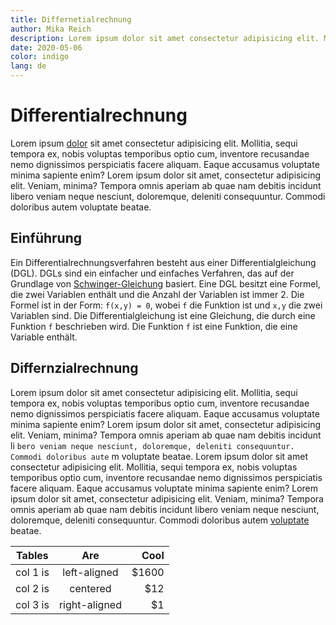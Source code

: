 ```yaml
---
title: Differnetialrechnung
author: Mika Reich
description: Lorem ipsum dolor sit amet consectetur adipisicing elit. Mollitia, sequi tempora ex
date: 2020-05-06
color: indigo
lang: de
---
```


# Differentialrechnung

Lorem ipsum [dolor](/) sit amet consectetur adipisicing elit. Mollitia,
sequi tempora ex, nobis voluptas temporibus optio cum, inventore
recusandae nemo dignissimos perspiciatis facere aliquam. Eaque
accusamus voluptate minima sapiente enim? Lorem ipsum dolor sit amet,
consectetur adipisicing elit. Veniam, minima? Tempora omnis aperiam ab
quae nam debitis incidunt libero veniam neque nesciunt, doloremque,
deleniti consequuntur. Commodi doloribus autem voluptate beatae.

## Einführung

Ein Differentialrechnungsverfahren besteht aus einer Differentialgleichung
(DGL). DGLs sind ein einfacher und einfaches Verfahren, das auf der Grundlage von [Schwinger-Gleichung](https://de.wikipedia.org/wiki/Schwinger-Gleichung) basiert. Eine DGL besitzt eine Formel, die zwei Variablen enthält und die Anzahl der Variablen ist immer 2. Die Formel ist in der Form: `f(x,y) = 0`, wobei `f` die Funktion ist und `x,y` die zwei Variablen sind. Die Differentialgleichung ist eine Gleichung, die durch eine Funktion `f` beschrieben wird. Die Funktion `f` ist eine Funktion, die eine Variable enthält.

## Differnzialrechnung

Lorem ipsum dolor sit amet consectetur adipisicing elit. Mollitia,
sequi tempora ex, nobis voluptas temporibus optio cum, inventore
recusandae nemo dignissimos perspiciatis facere aliquam. Eaque
accusamus voluptate minima sapiente enim? Lorem ipsum dolor sit amet,
consectetur adipisicing elit. Veniam, minima? Tempora omnis aperiam ab
quae nam debitis incidunt li `bero veniam neque nesciunt, doloremque, deleniti consequuntur. Commodi doloribus aute` m voluptate beatae. Lorem ipsum dolor sit amet consectetur adipisicing elit. Mollitia,
sequi tempora ex, nobis voluptas temporibus optio cum, inventore
recusandae nemo dignissimos perspiciatis facere aliquam. Eaque
accusamus voluptate minima sapiente enim? Lorem ipsum dolor sit amet,
consectetur adipisicing elit. Veniam, minima? Tempora omnis aperiam ab
quae nam debitis incidunt libero veniam neque nesciunt, doloremque,
deleniti consequuntur. Commodi doloribus autem [voluptate](https://google.com/?q=Frag%20doch%20jemanden%20anders) beatae.

| Tables   |      Are      |  Cool |
| -------- | :-----------: | ----: |
| col 1 is | left-aligned  | $1600 |
| col 2 is |   centered    |   $12 |
| col 3 is | right-aligned |    $1 |
